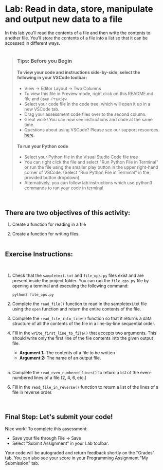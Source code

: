 # Lab: Read in data, store, manipulate and output new data to a file

In this lab you'll read the contents of a file and then write the contents to another file.
You'll store the contents of a file into a list so that it can be accessed in different ways.
 <br><br>

> ### **Tips: Before you Begin**
> #### **To view your code and instructions side-by-side**, select the following in your VSCode toolbar:
> - View -> Editor Layout -> Two Columns
> - To view this file in Preview mode, right click on this README.md file and `Open Preview`
> - Select your code file in the code tree, which will open it up in a new VSCode tab.
> - Drag your assessment code files over to the second column.
> - Great work! You can now see instructions and code at the same time.
> - Questions about using VSCode? Please see our support resources [here](https://www.coursera.org/learn/programming-in-python/supplement/2IEyt/visual-studio-code-on-coursera).
> #### **To run your Python code**
> - Select your Python file in the Visual Studio Code file tree
> - You can right click the file and select "Run Python File in Terminal"
>   or run the file using the smaller
    play button in the upper right-hand corner
>   of VSCode.
    (Select "Run Python File in Terminal" in the provided button dropdown)
> - Alternatively, you can follow lab instructions which use python3 commands to run your code in terminal.
>

<br>

## There are two objectives of this activity:
1. Create a function for reading in a file

2. Create a function for writing files.
 <br><br>


## Exercise Instructions:
<br>

1. Check that the `sampletext.txt` and `file_ops.py` files exist and are present inside the project folder.
   You can run the `file_ops.py` file by opening a terminal and executing the following command:
    ```
    python3 file_ops.py
    ```

2. Complete the `read_file()` function to read in the sampletext.txt file using the `open` function and return the entire contents of the file.

3. Complete the `read_file_into_line()` function so that it returns a data structure of all the contents of the file in a line-by-line sequential order.

4. Fill in the `write_first_line_to_file()` that accepts two arguments. This should write only the first line of the file contents into the given output file.

    - **Argument 1:** The contents of a file to be written
    - **Argument 2:** The name of an output file.
<br><br>


5. Complete the `read_even_numbered_lines()` to return a list of the even-numbered lines of a file (2, 4, 6, etc.)

6. Fill in the `read_file_in_reverse()` function to return a list of the lines of a file in reverse order.

<br>

## Final Step: Let's submit your code!
Nice work! To complete this assessment:
- Save your file through File -> Save
- Select "Submit Assignment" in your Lab toolbar.

Your code will be autograded and return feedback shortly on the "Grades" tab.
You can also see your score in your Programming Assignment "My Submission" tab.
<br> <br>
